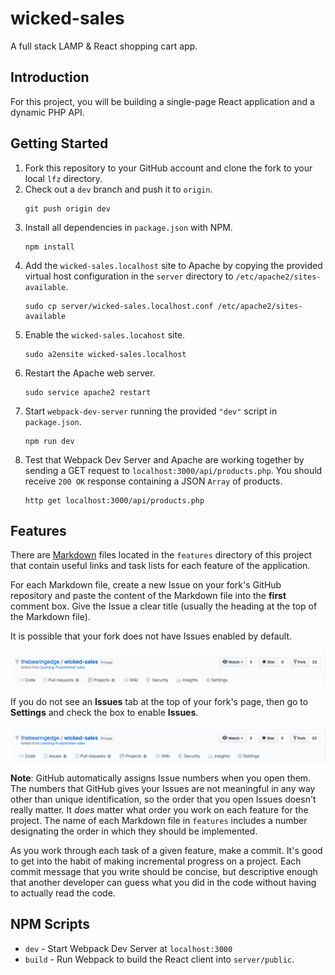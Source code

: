 # wicked-sales

A full stack LAMP & React shopping cart app.

## Introduction

For this project, you will be building a single-page React application and a dynamic PHP API.

## Getting Started

1. Fork this repository to your GitHub account and clone the fork to your local `lfz` directory.
2. Check out a `dev` branch and push it to `origin`.
    ```
    git push origin dev
    ```
3. Install all dependencies in `package.json` with NPM.
    ```
    npm install
    ```
4. Add the `wicked-sales.localhost` site to Apache by copying the provided virtual host configuration in the `server` directory to `/etc/apache2/sites-available`.
    ```
    sudo cp server/wicked-sales.localhost.conf /etc/apache2/sites-available
    ```
5. Enable the `wicked-sales.locahost` site.
   ```
   sudo a2ensite wicked-sales.localhost
   ```
6. Restart the Apache web server.
   ```
   sudo service apache2 restart
   ```
7. Start `webpack-dev-server` running the provided `"dev"` script in `package.json`.
   ```
   npm run dev
   ```
8. Test that Webpack Dev Server and Apache are working together by sending a GET request to `localhost:3000/api/products.php`. You should receive `200 OK` response containing a JSON `Array` of products.
   ```
   http get localhost:3000/api/products.php
   ```

## Features

There are [Markdown](https://guides.github.com/features/mastering-markdown/) files located in the `features` directory of this project that contain useful links and task lists for each feature of the application.

For each Markdown file, create a new Issue on your fork's GitHub repository and paste the content of the Markdown file into the **first** comment box. Give the Issue a clear title (usually the heading at the top of the Markdown file).

It is possible that your fork does not have Issues enabled by default.

![Issues Disabled](features/assets/issues-disabled.png)

If you do not see an **Issues** tab at the top of your fork's page, then go to **Settings** and check the box to enable **Issues**.

![Issues Enabled](features/assets/issues-enabled.png)

**Note**: GitHub automatically assigns Issue numbers when you open them. The numbers that GitHub gives your Issues are not meaningful in any way other than unique identification, so the order that you open Issues doesn't really matter. It _does_ matter what order you work on each feature for the project. The name of each Markdown file in `features` includes a number designating the order in which they should be implemented.

As you work through each task of a given feature, make a commit. It's good to get into the habit of making incremental progress on a project. Each commit message that you write should be concise, but descriptive enough that another developer can guess what you did in the code without having to actually read the code.

## NPM Scripts

- `dev` - Start Webpack Dev Server at `localhost:3000`
- `build` - Run Webpack to build the React client into `server/public`.
